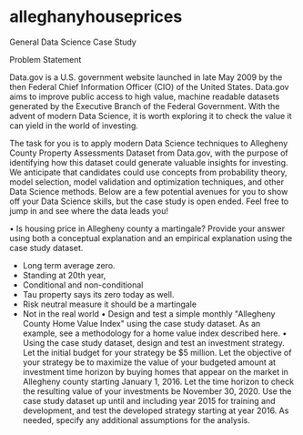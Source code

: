 # alleghanyhouseprices

General Data Science Case Study

Problem Statement

Data.gov is a U.S. government website launched in late May 2009 by the then Federal Chief Information Officer (CIO) of the United States. Data.gov aims to improve public access to high value, machine readable datasets generated by the Executive Branch of the Federal Government. With the advent of modern Data Science, it is worth exploring it to check the value it can yield in the world of investing.

The task for you is to apply modern Data Science techniques to Allegheny County Property Assessments Dataset from Data.gov, with the purpose of identifying how this dataset could generate valuable insights for investing. We anticipate that candidates could use concepts from probability theory, model selection, model validation and optimization techniques, and other Data Science methods. Below are a few potential avenues for you to show off your Data Science skills, but the case study is open ended. Feel free to jump in and see where the data leads you!

•	Is housing price in Allegheny county a martingale? Provide your answer using both a conceptual explanation and an empirical explanation using the case study dataset.
-	Long term average zero.	
-	Standing at 20th year, 
-	Conditional and non-conditional
-	Tau property says its zero today as well. 
-	Risk neutral measure it should be a martingale 
-	Not in the real world
•	Design and test a simple monthly "Allegheny County Home Value Index" using the case study dataset. As an example, see a methodology for a home value index described here.
•	Using the case study dataset, design and test an investment strategy. Let the initial budget for your strategy be $5 million. Let the objective of your strategy be to maximize the value of your budgeted amount at investment time horizon by buying homes that appear on the market in Allegheny county starting January 1, 2016. Let the time horizon to check the resulting value of your investments be November 30, 2020. Use the case study dataset up until and including year 2015 for training and development, and test the developed strategy starting at year 2016. As needed, specify any additional assumptions for the analysis.

